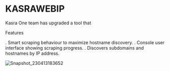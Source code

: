 # KASRAWEBIP


Kasra One team has upgraded a tool that


Features

. Smart scraping behaviour to maximize hostname discovery.
. Console user interface showing scraping progress.
. Discovers subdomains and hostnames by IP address.










![Snapshot_230413183652](https://user-images.githubusercontent.com/121594710/231794306-96f2224a-39b4-4aa1-beec-3b120e638f7b.png)
